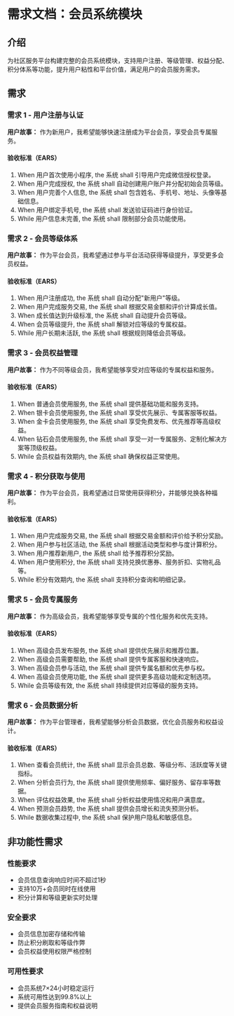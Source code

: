 # 需求文档：会员系统模块

## 介绍

为社区服务平台构建完整的会员系统模块，支持用户注册、等级管理、权益分配、积分体系等功能，提升用户粘性和平台价值，满足用户的会员服务需求。

## 需求

### 需求 1 - 用户注册与认证

**用户故事：** 作为新用户，我希望能够快速注册成为平台会员，享受会员专属服务。

#### 验收标准（EARS）
1. When 用户首次使用小程序, the 系统 shall 引导用户完成微信授权登录。
2. When 用户完成授权, the 系统 shall 自动创建用户账户并分配初始会员等级。
3. When 用户完善个人信息, the 系统 shall 包含姓名、手机号、地址、头像等基础信息。
4. When 用户绑定手机号, the 系统 shall 发送验证码进行身份验证。
5. While 用户信息未完善, the 系统 shall 限制部分会员功能使用。

### 需求 2 - 会员等级体系

**用户故事：** 作为平台会员，我希望通过参与平台活动获得等级提升，享受更多会员权益。

#### 验收标准（EARS）
1. When 用户注册成功, the 系统 shall 自动分配"新用户"等级。
2. When 用户完成服务交易, the 系统 shall 根据交易金额和评价计算成长值。
3. When 成长值达到升级标准, the 系统 shall 自动提升会员等级。
4. When 会员等级提升, the 系统 shall 解锁对应等级的专属权益。
5. While 用户长期未活跃, the 系统 shall 根据规则降低会员等级。

### 需求 3 - 会员权益管理

**用户故事：** 作为不同等级会员，我希望能够享受对应等级的专属权益和服务。

#### 验收标准（EARS）
1. When 普通会员使用服务, the 系统 shall 提供基础功能和服务支持。
2. When 银卡会员使用服务, the 系统 shall 享受优先展示、专属客服等权益。
3. When 金卡会员使用服务, the 系统 shall 享受免费发布、优先推荐等高级权益。
4. When 钻石会员使用服务, the 系统 shall 享受一对一专属服务、定制化解决方案等顶级权益。
5. While 会员权益有效期内, the 系统 shall 确保权益正常使用。

### 需求 4 - 积分获取与使用

**用户故事：** 作为平台会员，我希望通过日常使用获得积分，并能够兑换各种福利。

#### 验收标准（EARS）
1. When 用户完成服务交易, the 系统 shall 根据交易金额和评价给予积分奖励。
2. When 用户参与社区活动, the 系统 shall 根据活动类型和参与度计算积分。
3. When 用户推荐新用户, the 系统 shall 给予推荐积分奖励。
4. When 用户使用积分, the 系统 shall 支持兑换优惠券、服务折扣、实物礼品等。
5. While 积分有效期内, the 系统 shall 支持积分查询和明细记录。

### 需求 5 - 会员专属服务

**用户故事：** 作为高级会员，我希望能够享受专属的个性化服务和优先支持。

#### 验收标准（EARS）
1. When 高级会员发布服务, the 系统 shall 提供优先展示和推荐位置。
2. When 高级会员需要帮助, the 系统 shall 提供专属客服和快速响应。
3. When 高级会员参与活动, the 系统 shall 提供专属名额和优先参与权。
4. When 高级会员使用功能, the 系统 shall 提供更多高级功能和定制选项。
5. While 会员等级有效, the 系统 shall 持续提供对应等级的服务支持。

### 需求 6 - 会员数据分析

**用户故事：** 作为平台管理者，我希望能够分析会员数据，优化会员服务和权益设计。

#### 验收标准（EARS）
1. When 查看会员统计, the 系统 shall 显示会员总数、等级分布、活跃度等关键指标。
2. When 分析会员行为, the 系统 shall 提供使用频率、偏好服务、留存率等数据。
3. When 评估权益效果, the 系统 shall 分析权益使用情况和用户满意度。
4. When 预测会员趋势, the 系统 shall 提供会员增长和流失预测分析。
5. While 数据收集过程中, the 系统 shall 保护用户隐私和敏感信息。

## 非功能性需求

### 性能要求
- 会员信息查询响应时间不超过1秒
- 支持10万+会员同时在线使用
- 积分计算和等级更新实时处理

### 安全要求
- 会员信息加密存储和传输
- 防止积分刷取和等级作弊
- 会员权益使用权限严格控制

### 可用性要求
- 会员系统7×24小时稳定运行
- 系统可用性达到99.8%以上
- 提供会员服务指南和权益说明 